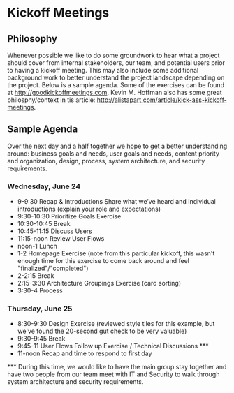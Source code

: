 # Kickoff Meetings 
## Philosophy
Whenever possible we like to do some groundwork to hear what a project should cover from internal stakeholders, our team, and potential users prior to having a kickoff meeting. This may also include some additional background work to better understand the project landscape depending on the project. Below is a sample agenda. Some of the exercises can be found at http://goodkickoffmeetings.com. Kevin M. Hoffman also has some great philosphy/context in tis article: http://alistapart.com/article/kick-ass-kickoff-meetings.

## Sample Agenda
Over the next day and a half together we hope to get a better understanding around:
business goals and needs, user goals and needs, content priority and organization, design, process, system architecture, and security requirements.

### Wednesday, June 24
- 9-9:30		Recap & Introductions 
Share what we’ve heard and Individual introductions (explain your role and expectations)
- 9:30-10:30		Prioritize Goals Exercise
- 10:30-10:45	Break
- 10:45-11:15	Discuss Users
- 11:15-noon		Review User Flows 
- noon-1		Lunch
- 1-2			Homepage Exercise (note from this particular kickoff, this wasn't enough time for this exercise to come back around and feel "finalized"/"completed")
- 2-2:15		Break
- 2:15-3:30		Architecture Groupings Exercise (card sorting)
- 3:30-4		Process

### Thursday, June 25
- 8:30-9:30		Design Exercise (reviewed style tiles for this example, but we've found the 20-second gut check to be very valuable)
- 9:30-9:45		Break
- 9:45-11		User Flows Follow up Exercise / Technical Discussions ***
- 11-noon	 	Recap and time to respond to first day


*** During this time, we would like to have the main group stay together and have two people from our team meet with IT and Security to walk through system architecture and security requirements.
